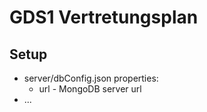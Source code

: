 
# GDS1 Vertretungsplan

## Setup

- server/dbConfig.json properties:
  - url - MongoDB server url
- ...
